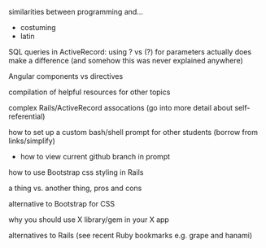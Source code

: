 similarities between programming and...
- costuming
- latin


SQL queries in ActiveRecord: using ? vs (?) for parameters actually does make a difference (and somehow this was never explained anywhere)


Angular components vs directives

compilation of helpful resources for other topics


complex Rails/ActiveRecord assocations (go into more detail about self-referential)

how to set up a custom bash/shell prompt for other students (borrow from links/simplify)
  - how to view current github branch in prompt

how to use Bootstrap css styling in Rails

a thing vs. another thing, pros and cons

alternative to Bootstrap for CSS

why you should use X library/gem in your X app

alternatives to Rails (see recent Ruby bookmarks e.g. grape and hanami)